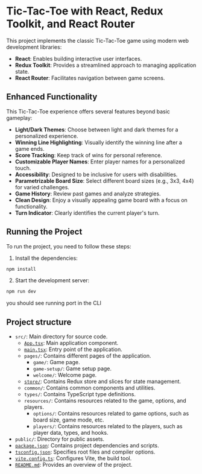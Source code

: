# Tic-Tac-Toe with React, Redux Toolkit, and React Router

This project implements the classic Tic-Tac-Toe game using modern web development libraries:

- **React**: Enables building interactive user interfaces.
- **Redux Toolkit**: Provides a streamlined approach to managing application state.
- **React Router**: Facilitates navigation between game screens.

## Enhanced Functionality

This Tic-Tac-Toe experience offers several features beyond basic gameplay:

- **Light/Dark Themes**: Choose between light and dark themes for a personalized experience.
- **Winning Line Highlighting**: Visually identify the winning line after a game ends.
- **Score Tracking**: Keep track of wins for personal reference.
- **Customizable Player Names**: Enter player names for a personalized touch.
- **Accessibility**: Designed to be inclusive for users with disabilities.
- **Parametrizable Board Size**: Select different board sizes (e.g., 3x3, 4x4) for varied challenges.
- **Game History**: Review past games and analyze strategies.
- **Clean Design**: Enjoy a visually appealing game board with a focus on functionality.
- **Turn Indicator**: Clearly identifies the current player's turn.

## Running the Project

To run the project, you need to follow these steps:

1. Install the dependencies:

```bash
npm install
```

2. Start the development server:

```bash
npm run dev
```

you should see running port in the CLI

## Project structure

- `src/`: Main directory for source code.
  - [`App.tsx`](src/App.tsx): Main application component.
  - [`main.tsx`](src/main.tsx): Entry point of the application.
  - `pages/`: Contains different pages of the application.
    - `game/`: Game page.
    - `game-setup/`: Game setup page.
    - `welcome/`: Welcome page.
  - [`store/`](src/store/store.ts): Contains Redux store and slices for state management.
  - `common/`: Contains common components and utilities.
  - `types/`: Contains TypeScript type definitions.
  - `resources/`: Contains resources related to the game, options, and players.
    - `options/`: Contains resources related to game options, such as board size, game mode, etc.
    - `players/`: Contains resources related to the players, such as player data, types, and hooks.
- `public/`: Directory for public assets.
- [`package.json`](package.json): Contains project dependencies and scripts.
- [`tsconfig.json`](tsconfig.json): Specifies root files and compiler options.
- [`vite.config.ts`](vite.config.ts): Configures Vite, the build tool.
- [`README.md`](README.md): Provides an overview of the project.
